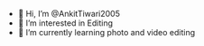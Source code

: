 - 👋 Hi, I’m @AnkitTiwari2005
- 👀 I’m interested in Editing
- 🌱 I’m currently learning photo and video editing 

<!---
AnkitTiwari2005/AnkitTiwari2005 is a ✨ special ✨ repository because its `README.md` (this file) appears on your GitHub profile.
You can click the Preview link to take a look at your changes.
--->
